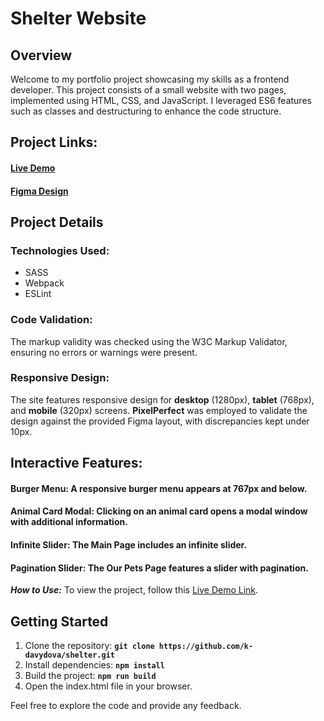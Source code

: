# Shelter Website
## Overview
Welcome to my portfolio project showcasing my skills as a frontend developer. This project consists of a small website with two pages, implemented using HTML, CSS, and JavaScript. I leveraged ES6 features such as classes and destructuring to enhance the code structure.

## Project Links:
#### [Live Demo](https://k-davydova.github.io/shelter/src/pages/main/index.html)
#### [Figma Design](https://www.figma.com/file/Yk6EnbY63FyG2PJTFkJDMh/shelter)

## Project Details

### Technologies Used:
- SASS
- Webpack
- ESLint

### Code Validation:
The markup validity was checked using the W3C Markup Validator, ensuring no errors or warnings were present.

### Responsive Design:
The site features responsive design for **desktop** (1280px), **tablet** (768px), and **mobile** (320px) screens. **PixelPerfect** was employed to validate the design against the provided Figma layout, with discrepancies kept under 10px.

## Interactive Features:
#### **Burger Menu**: A responsive burger menu appears at 767px and below.
#### **Animal Card Modal**: Clicking on an animal card opens a modal window with additional information.
#### **Infinite Slider**: The Main Page includes an infinite slider.
#### **Pagination Slider**: The Our Pets Page features a slider with pagination.

***How to Use:***
To view the project, follow this [Live Demo Link](https://k-davydova.github.io/shelter/src/pages/main/index.html).

## Getting Started
1. Clone the repository: **`git clone https://github.com/k-davydova/shelter.git`**
2. Install dependencies: **`npm install`**
3. Build the project: **`npm run build`**
4. Open the index.html file in your browser.

Feel free to explore the code and provide any feedback.
